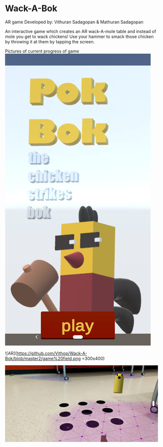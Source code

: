 # Wack-A-Bok
AR game
Developed by: Vithuran Sadagopan &  Mathuran Sadagopan 


An interactive game which creates an AR wack-A-mole table and instead of mole you get to wack chickens!
Use your hammer to smack those chicken by throwing it at them by tapping the screen.

Pictures of current progress of game
![AR](https://github.com/Vithop/Wack-A-Bok/blob/master2/pok-bok%20front%20cover.png) 

![AR](https://github.com/Vithop/Wack-A-Bok/blob/master2/game%20field.png =300x400) 

![AR](https://github.com/Vithop/Wack-A-Bok/blob/master2/Screenshot_20181114-111823.png) 

